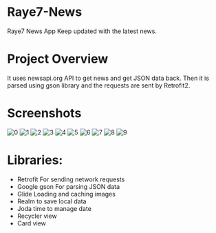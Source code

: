 # Raye7-News
Raye7 News App Keep updated with the latest news.

# Project Overview
It uses newsapi.org API to get news and get JSON data back. Then it is parsed using gson library and the requests are sent by Retrofit2.

# Screenshots
![0](https://user-images.githubusercontent.com/42901125/46582600-bef5c000-ca49-11e8-9468-886115912f05.png)
![1](https://user-images.githubusercontent.com/42901125/46582599-bef5c000-ca49-11e8-858b-63e77f5b5e8f.png)
![2](https://user-images.githubusercontent.com/42901125/46582598-be5d2980-ca49-11e8-9128-7bef37b52d2c.png)
![3](https://user-images.githubusercontent.com/42901125/46582597-be5d2980-ca49-11e8-89f8-eb8b2e1570b4.png)
![4](https://user-images.githubusercontent.com/42901125/46582596-be5d2980-ca49-11e8-8d43-f6d48a2f6569.png)
![5](https://user-images.githubusercontent.com/42901125/46582595-be5d2980-ca49-11e8-958f-12e3a82446aa.png)
![6](https://user-images.githubusercontent.com/42901125/46582594-be5d2980-ca49-11e8-92d4-5fe2ec1cadd4.png)
![7](https://user-images.githubusercontent.com/42901125/46582593-bdc49300-ca49-11e8-83e0-a3157a7004bf.png)
![8](https://user-images.githubusercontent.com/42901125/46582592-bdc49300-ca49-11e8-9808-7cb5a34a3bb6.png)
![9](https://user-images.githubusercontent.com/42901125/46582591-bdc49300-ca49-11e8-9766-7b9122fc37f2.png)

# Libraries:
* Retrofit For sending network requests
* Google gson For parsing JSON data
* Glide Loading and caching images
* Realm to save local data
* Joda time to manage date
* Recycler view
* Card view

